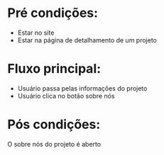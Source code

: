 # Pré condições:
- Estar no site
- Estar na página de detalhamento de um projeto

# Fluxo principal:
- Usuário passa pelas informações do projeto
- Usuário clica no botão sobre nós

# Pós condições:
O sobre nós do projeto é aberto
